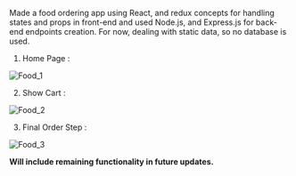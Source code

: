 Made a food ordering app using React, and redux concepts for handling states and props in front-end and used Node.js, and Express.js for back-end endpoints creation. 
For now, dealing with static data, so no database is used.

1) Home Page :
   
![Food_1](https://github.com/Harshit10bisht/react-food-app/assets/54449818/54d535a9-68a2-47c0-9e79-c6e7b01c0982)

2) Show Cart :

![Food_2](https://github.com/Harshit10bisht/react-food-app/assets/54449818/dfe98d2a-d1ee-4fab-8571-dddb69556cb0)

3) Final Order Step :

![Food_3](https://github.com/Harshit10bisht/react-food-app/assets/54449818/f089a7e8-f947-4484-af80-bcb6e0a07a60)

**Will include remaining functionality in future updates.**
